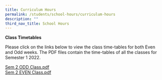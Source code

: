 ```yaml
---
title: Curriculum Hours
permalink: /students/school-hours/curriculum-hours
description: ""
third_nav_title: School Hours
---
```

**Class Timetables** 

Please click on the links below to view the class time-tables for both Even and Odd weeks. The PDF files contain the time-tables of all the classes for Semester 1 2022.  
  
[Sem 2 ODD Class.pdf](/files/Sem%202%20ODD%20Class.pdf) <br> 
[Sem 2 EVEN Class.pdf](/files/Sem%202%20EVEN%20Class.pdf)